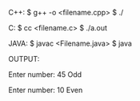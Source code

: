 C++:
$ g++ -o <name> <filename.cpp>
$ ./<name>

C:
$ cc <filename.c>
$ ./a.out

JAVA:
$ javac <Filename.java>
$ java <Filename>

OUTPUT:

Enter number: 45
Odd

Enter number: 10
Even
